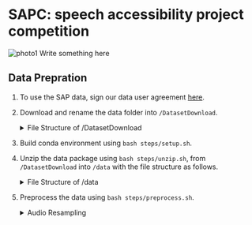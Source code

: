 # SAPC: speech accessibility project competition
![photo1](https://github.com/XIUWEN-ZHENG/SAPC/assets/96778918/c7d5ac78-6096-4f97-86fd-1d2ab4a060bb)
Write something here

## Data Prepration
1. To use the SAP data, sign our data user agreement [here](https://speechaccessibilityproject.beckman.illinois.edu/conduct-research-through-the-project).

2. Download and rename the data folder into ```/DatasetDownload```.
     <details>
     
     <summary>File Structure of /DatasetDownload</summary>
     
     ```plaintext  
      ### Audio Files ###
      ┣ SpeechAccessibility_{release}_000.7z
      ┣ SpeechAccessibility_{release}_001.7z
      ┣ ...
      ┣ SpeechAccessibility_{release}_011.7z
     
      ### Json Files I (per spk) ###
      ┣ SpeechAccessibility_{release}_Only_Json.7z
     
      ### Json Files II (overall) ###
      ┣ SpeechAccessibility_{release}_Split.json
      ┣ SpeechAccessibility_{release}_Split_by_Contributors.json
      ┣ SpeechAccessibility_{release}_Dimension_Category_Description.json
     
      ### Json Files III (mismatch check) ###
      ┣ SpeechAccessibility_{release}_Check_Brackets.json
      ┣ SpeechAccessibility_{release}_Check_Normalization.json
      ┣ SpeechAccessibility_{release}_Check_Abbreviations.json
      ┣ SpeechAccessibility_{release}_Check_WordErrorRate.json
     ```
     </details>


3. Build conda environment using ```bash steps/setup.sh```.

4. Unzip the data package using ```bash steps/unzip.sh```, from ```/DatasetDownload``` into ```/data``` with the file structure as follows.
      <details>
      
      <summary>File Structure of /data</summary>
      
      ```plaintext  
      ### Raw Audio Files ###
      ┣ raw
      ┃ ┣ {spk_id_1}
      ┃ ┃ ┣ {spk_id_1}_{utt_id_1}_xxxx.wav
      ┃ ┃ ┣ {spk_id_1}_{utt_id_2}_xxxx.wav
      ┃ ┃ ┣ ...
      ┃ ┃ ┣ {spk_id_1}.json
      ┃ ┣ {spk_id_2}
      ┃ ┣ ...
      
      ### Json Files ###
      ┣ doc
      ┃ ### per spk ###
      ┃ ┣ {spk_id_1}.json
      ┃ ┣ {spk_id_2}.json
      ┃ ┣ ...
      ┃ ### per spk ###
      ┃ ┣ SpeechAccessibility_{release}_Split.json
      ┃ ┣ SpeechAccessibility_{release}_Split_by_Contributors.json
      ┃ ┣ SpeechAccessibility_{release}_Dimension_Category_Description.json
      ┃ ### per spk ###
      ┃ ┣ SpeechAccessibility_{release}_Check_Brackets.json
      ┃ ┣ SpeechAccessibility_{release}_Check_Normalization.json
      ┃ ┣ SpeechAccessibility_{release}_Check_Abbreviations.json
      ┃ ┣ SpeechAccessibility_{release}_Check_WordErrorRate.json
      ```
      </details>
  
5. Preprocess the data using ```bash steps/preprocess.sh```.
      <details>
        
      <summary>Audio Resampling</summary>
        
      ```plaintext  
      ### run stage 0: audio resampling to 16k Hz (default), with processed audio files written as follows.
      
      /data
      
      ### Raw Audio Files ###
      ┣ processed
      ┃ ┣ train
      ┃ ┃ ┣ {train_spk_id_1}_{utt_id_1}_xxxx.wav
      ┃ ┃ ┣ ...
      ┃ ┣ dev
      ┃ ┃ ┣ {dev_spk_id_1}_{utt_id_1}_xxxx.wav
      ┃ ┃ ┣ ...
      ┃ ┣ test
      ┃ ┃ ┣ {test_spk_id_1}_{utt_id_1}_xxxx.wav
      ┃ ┃ ┣ ...
      ```
      </details>
